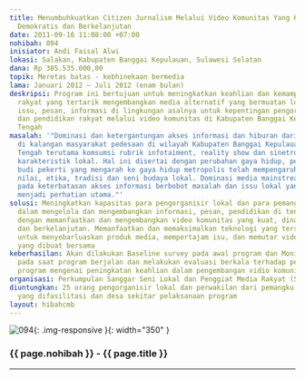 ```yaml
---
title: Menumbuhkuatkan Citizen Jurnalism Melalui Video Komunitas Yang Kuat, Dinamis,
  Demokratis dan Berkelanjutan
date: 2011-09-16 11:08:00 +07:00
nohibah: 094
inisiator: Andi Faisal Alwi
lokasi: Salakan, Kabupaten Banggai Kepulauan, Sulawesi Selatan
dana: Rp 385.535.000,00
topik: Meretas batas - kebhinekaan bermedia
lama: Januari 2012 – Juli 2012 (enam bulan)
deskripsi: Program ini bertujuan untuk meningkatkan keahlian dan kemampuan para pengorganisir
  rakyat yang tertarik mengembangkan media alternatif yang bermuatan lokal dalam mengangkat
  issu, pesan, informasi di lingkungan asalnya untuk kepentingan pengorganisasian
  dan pendidikan rakyat melalui video komunitas di Kabupaten Banggai Kepulauan. Sulawesi
  Tengah
masalah: '"Dominasi dan ketergantungan akses informasi dan hiburan dari media mainstream
  di kalangan masyarakat pedesaan di wilayah Kabupaten Banggai Kepulauan, Sulawesi
  Tengah terutama komsumsi rubrik infotaiment, reality show dan sinetron telah mewarnai
  karakteristik lokal. Hal ini disertai dengan perubahan gaya hidup, perilaku serta
  budi pekerti yang mengarah ke gaya hidup metropolis telah mempengaruhi kelestarian
  nilai, etika, tradisi dan seni budaya lokal. Dominasi media mainstream, juga berpengaruh
  pada keterbatasan akses informasi berbobot masalah dan issu lokal yang seharusnya
  menjadi perhatian utama."'
solusi: Meningkatkan kapasitas para pengorganisir lokal dan para pemangku kepentingan
  dalam mengelola dan mengembangkan informasi, pesan, pendidikan di tengah masyarakat
  dengan memanfaatkan dan mengembangkan video komunitas yang kuat, dinamis, demokratis
  dan berkelanjutan. Memanfaatkan dan memaksimalkan teknologi yang tersedia dan terjangkau
  untuk menyebarluaskan produk media, mempertajam isu, dan memutar video komunitas
  yang dibuat bersama
keberhasilan: Akan dilakukan Baseline survey pada awal program dan Monitoring Survey
  pada saat program berjalan dan melakukan evaluasi berkala terhadap penerima langsung
  program mengenai peningkatan keahlian dalam pengembangan vidio komunitas
organisasi: Perkumpulan Sanggar Seni Lokal dan Penggiat Media Rakyat (Salanggar)
diuntungkan: 25 orang pengorganisir lokal dan perwakilan dari pemangku kepentingan
  yang difasilitasi dan desa sekitar pelaksanaan program
layout: hibahcmb
---
```


![094](/static/img/hibahcmb/094.png){: .img-responsive }{: width="350" }

### {{ page.nohibah }} - {{ page.title }}

---
